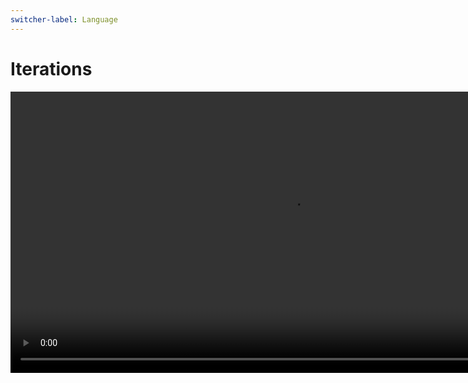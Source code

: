 ```yaml
---
switcher-label: Language
---
```


# Iterations

<video src="https://youtu.be/jNl5gJ_xSNQ?feature=shared" preview-src="iterables1.jpeg" mini-player="true" width="900" switcher-key="C++" /> 
<video src="https://youtu.be/94UHCEmprCY?feature=shared"  preview-src="iterables1.jpeg" mini-player="true" width="900" switcher-key="Python" /> 
<video src="https://youtu.be/RWuHw02ZcVs?feature=shared"  preview-src="iterables1.jpeg" mini-player="true" width="900" switcher-key="Java" /> 
<video src="https://youtu.be/CL13xV2dHCg?feature=shared"  preview-src="iterables1.jpeg" mini-player="true" width="900" switcher-key="Go" />

## Overview

<note>
<b>Definition & Use</b>

An iteration is a single execution of a set of instructions. Iterations are used to repeat a set of instructions a specified number of times or until a condition is met.
</note>

## Entry Controlled vs. Exit Controlled

An iteration is either entry controlled or exit controlled. In an entry controlled iteration, the condition is evaluated before the first iteration. In an exit controlled iteration, the condition is evaluated after the first iteration. 

## Types of Iterations

There are three types of iterations:

<procedure>
<deflist collapsible="true">
<def title="Counted">
A counted iteration repeats a set of instructions a specified number of times. A counted iteration is also known as a definite iteration.
</def>
<def title="Conditional">
A conditional iteration repeats a set of instructions until a condition is met. A conditional iteration is also known as an indefinite iteration.
</def>
<def title="Nested">
A nested iteration is an iteration within an iteration.
</def>
</deflist>
</procedure>

## Syntax

### For Loop 

<procedure switcher-key="C++">
<compare first-title="Pseudocode" second-title="C++">

```text
for (initialization; condition; increment/decrement) {
    // instructions
}
```

```c++
#include <iostream>

using namespace std;

int main()
{
    for (int i = 0; i < 10; i++) {
        cout << i << endl;
    }
    return 0;
}
```

</compare>

<deflist collapsible="true" default-state="collapsed">
<def title="Output">

```text
0
1
2
3
4
5
6
7
8
9
```
</def>
</deflist>
</procedure>

<procedure switcher-key="Python">
<compare first-title="Pseudocode" second-title="Python">

```text
for (initialization; condition; increment/decrement) {
    // instructions
}
```

```python
for i in range(10):
    print(i)
```

</compare>

<deflist collapsible="true" default-state="collapsed">
<def title="Output">

```text 
0
1
2
3
4
5
6
7
8
9
```
</def>
</deflist>
</procedure>

<procedure switcher-key="Java" >
<compare first-title="Pseudocode" second-title="Java">

```text
for (initialization; condition; increment/decrement) {
    // instructions
}
```

```java
public class Main {
    public static void main(String[] args) {
        for (int i = 0; i < 10; i++) {
            System.out.println(i);
        }
    }
}
```

</compare>

<deflist collapsible="true" default-state="collapsed">
<def title="Output">

```text 
0
1
2
3
4
5
6
7
8
9
```
</def>
</deflist>
</procedure>

<procedure switcher-key="Go">
<compare first-title="Pseudocode" second-title="Go">

```text
for (initialization; condition; increment/decrement) {
    // instructions
}
```

```go
package main

import "fmt"

func main() {
    for i := 0; i < 10; i++ {
        fmt.Println(i)
    }
}
```

</compare>

<deflist collapsible="true" default-state="collapsed">
<def title="Output">

```text 
0
1
2
3
4
5
6
7
8
9
```
</def>
</deflist>
</procedure>




### While Loop

<procedure switcher-key="C++" >
<compare first-title="Pseudocode" second-title="C++">

```text
while (condition) {
    // instructions
}
```

```c++
#include <iostream>

using namespace std;

int main()
{
    int i = 0;
    while (i < 10) {
        cout << i << endl;
        i++;
    }
    return 0;
}
```

</compare>

<deflist collapsible="true" default-state="collapsed">
<def title="Output">

```text
0
1
2
3
4
5
6
7
8
9
```
</def>
</deflist>
</procedure>

<procedure switcher-key="Python" >
<compare first-title="Pseudocode" second-title="Python">

```text
while (condition) {
    // instructions
}
```

```python
i = 0
while i < 10:
    print(i)
    i += 1
```

</compare>

<deflist collapsible="true" default-state="collapsed">
<def title="Output">

```text 
0
1
2
3
4
5
6
7
8
9
```
</def>
</deflist>
</procedure>

<procedure switcher-key="Java" >
<compare first-title="Pseudocode" second-title="Java">

```text
while (condition) {
    // instructions
}
```

```java
public class Main {
    public static void main(String[] args) {
        int i = 0;
        while (i < 10) {
            System.out.println(i);
            i++;
        }
    }
}
```

</compare>

<deflist collapsible="true" default-state="collapsed">
<def title="Output">

```text 
0
1
2
3
4
5
6
7
8
9
```
</def>
</deflist>
</procedure>

<procedure switcher-key="Go" >
<compare first-title="Pseudocode" second-title="Go">

```text
while (condition) {
    // instructions
}
```

```go
package main

import "fmt"

func main() {
    i := 0
    for i < 10 {
        fmt.Println(i)
        i++
    }
}
```

</compare>

<deflist collapsible="true" default-state="collapsed">
<def title="Output">

```text 
0
1
2
3
4
5
6
7
8
9
```
</def>
</deflist>
</procedure>


### Do While Loop

<procedure switcher-key="C++" >
<compare first-title="Pseudocode" second-title="C++">

```text
do {
    // instructions
} while (condition);
```

```c++

#include <iostream>

using namespace std;

int main()
{
    int i = 0;
    do {
        cout << i << endl;
        i++;
    } while (i < 10);
    return 0;
}
```

</compare>

<deflist collapsible="true" default-state="collapsed">
<def title="Output">

```text
0
1
2
3
4
5
6
7
8
9
```
</def>
</deflist>
</procedure>

<procedure switcher-key="Python" >
<compare first-title="Pseudocode" second-title="Python">

```text
do {
    // instructions
} while (condition);
```

```python
i = 0
while True:
    print(i)
    i += 1
    if i >= 10:
        break
```

</compare>

<deflist collapsible="true" default-state="collapsed">
<def title="Output">

```text 
0
1
2
3
4
5
6
7
8
9
```
</def>
</deflist>
</procedure>

<procedure switcher-key="Java" >
<compare first-title="Pseudocode" second-title="Java">

```text
do {
    // instructions
} while (condition);
```

```java
public class Main {
    public static void main(String[] args) {
        int i = 0;
        do {
            System.out.println(i);
            i++;
        } while (i < 10);
    }
}
```

</compare>

<deflist collapsible="true" default-state="collapsed">
<def title="Output">

```text 
0
1
2
3
4
5
6
7
8
9
```
</def>
</deflist>
</procedure>

<procedure switcher-key="Go" >
<compare first-title="Pseudocode" second-title="Go">

```text
do {
    // instructions
} while (condition);
```

```go
package main

import "fmt"

func main() {
    i := 0
    for {
        fmt.Println(i)
        i++
        if i >= 10 {
            break
        }
    }
}
```

</compare>

<deflist collapsible="true" default-state="collapsed">
<def title="Output">

```text 
0
1
2
3
4
5
6
7
8
9
```
</def>
</deflist>
</procedure>



### For Each Loop

<procedure  switcher-key="C++">
<compare first-title="Pseudocode" second-title="C++">

```text
for (item in collection) {
    // instructions
}
```

```c++

#include <iostream>
#include <vector>

using namespace std;

int main()
{
    vector<int> v = {1, 2, 3, 4, 5};
    for (int i : v) {
        cout << i << endl;
    }
    return 0;
}
```

</compare>

<deflist collapsible="true" default-state="collapsed">
<def title="Output">

```text
1
2
3
4
5
```
</def>
</deflist>
</procedure>

<procedure switcher-key="Python" >
<compare first-title="Pseudocode" second-title="Python">

```text
for (item in collection) {
    // instructions
}
```

```python
v = [1, 2, 3, 4, 5]
for i in v:
    print(i)
```

</compare>

<deflist collapsible="true" default-state="collapsed">
<def title="Output">

```text 
1
2
3
4
5
```
</def>
</deflist>
</procedure>

<procedure switcher-key="Java" >
<compare first-title="Pseudocode" second-title="Java">

```text
for (item in collection) {
    // instructions
}
```

```java
import java.util.ArrayList;

public class Main {
    public static void main(String[] args) {
        ArrayList<Integer> v = new ArrayList<Integer>();
        v.add(1);
        v.add(2);
        v.add(3);
        v.add(4);
        v.add(5);
        for (int i : v) {
            System.out.println(i);
        }
    }
}
```

</compare>

<deflist collapsible="true" default-state="collapsed">
<def title="Output">

```text 
1
2
3
4
5
```
</def>
</deflist>
</procedure>

<procedure switcher-key="Go" >
<compare first-title="Pseudocode" second-title="Go">

```text
for (item in collection) {
    // instructions
}
```

```go
package main

import "fmt"

func main() {
    v := []int{1, 2, 3, 4, 5}
    for _, i := range v {
        fmt.Println(i)
    }
}
```

</compare>

<deflist collapsible="true" default-state="collapsed">
<def title="Output">

```text 
1
2
3
4
5
```
</def>
</deflist>
</procedure>































